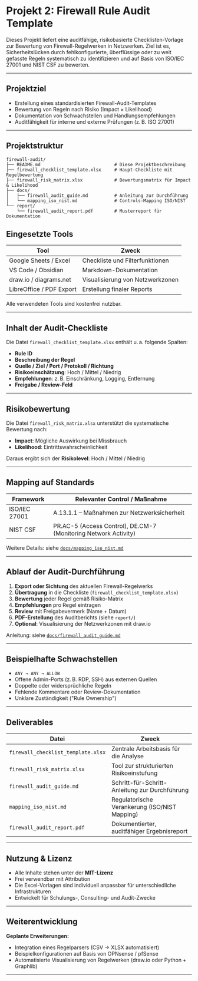 # Projekt 2: Firewall Rule Audit Template

Dieses Projekt liefert eine auditfähige, risikobasierte Checklisten-Vorlage zur Bewertung von Firewall-Regelwerken in Netzwerken. Ziel ist es, Sicherheitslücken durch fehlkonfigurierte, überflüssige oder zu weit gefasste Regeln systematisch zu identifizieren und auf Basis von ISO/IEC 27001 und NIST CSF zu bewerten.

---

## Projektziel

- Erstellung eines standardisierten Firewall-Audit-Templates
- Bewertung von Regeln nach Risiko (Impact × Likelihood)
- Dokumentation von Schwachstellen und Handlungsempfehlungen
- Auditfähigkeit für interne und externe Prüfungen (z. B. ISO 27001)

---

## Projektstruktur

```plaintext
firewall-audit/
├── README.md                            # Diese Projektbeschreibung
├── firewall_checklist_template.xlsx     # Haupt-Checkliste mit Regelbewertung
├── firewall_risk_matrix.xlsx            # Bewertungsmatrix für Impact & Likelihood
├── docs/
│   ├── firewall_audit_guide.md          # Anleitung zur Durchführung
│   └── mapping_iso_nist.md              # Controls-Mapping ISO/NIST
└── report/
    └── firewall_audit_report.pdf        # Musterreport für Dokumentation
```

## Eingesetzte Tools

| Tool                    | Zweck                                      |
|-------------------------|---------------------------------------------|
| Google Sheets / Excel   | Checkliste und Filterfunktionen             |
| VS Code / Obsidian      | Markdown-Dokumentation                      |
| draw.io / diagrams.net  | Visualisierung von Netzwerkzonen            |
| LibreOffice / PDF Export| Erstellung finaler Reports                  |

Alle verwendeten Tools sind kostenfrei nutzbar.

---

## Inhalt der Audit-Checkliste

Die Datei `firewall_checklist_template.xlsx` enthält u. a. folgende Spalten:

- **Rule ID**  
- **Beschreibung der Regel**  
- **Quelle / Ziel / Port / Protokoll / Richtung**  
- **Risikoeinschätzung**: Hoch / Mittel / Niedrig  
- **Empfehlungen**: z. B. Einschränkung, Logging, Entfernung  
- **Freigabe / Review-Feld**

---

## Risikobewertung

Die Datei `firewall_risk_matrix.xlsx` unterstützt die systematische Bewertung nach:

- **Impact**: Mögliche Auswirkung bei Missbrauch  
- **Likelihood**: Eintrittswahrscheinlichkeit  

Daraus ergibt sich der **Risikolevel**: Hoch / Mittel / Niedrig

---

## Mapping auf Standards

| Framework      | Relevanter Control / Maßnahme                             |
|----------------|------------------------------------------------------------|
| ISO/IEC 27001  | A.13.1.1 – Maßnahmen zur Netzwerksicherheit                |
| NIST CSF       | PR.AC-5 (Access Control), DE.CM-7 (Monitoring Network Activity) |

Weitere Details: siehe [`docs/mapping_iso_nist.md`](./docs/mapping_iso_nist.md)

---

## Ablauf der Audit-Durchführung

1. **Export oder Sichtung** des aktuellen Firewall-Regelwerks  
2. **Übertragung** in die Checkliste (`firewall_checklist_template.xlsx`)  
3. **Bewertung** jeder Regel gemäß Risiko-Matrix  
4. **Empfehlungen** pro Regel eintragen  
5. **Review** mit Freigabevermerk (Name + Datum)  
6. **PDF-Erstellung** des Auditberichts (siehe `report/`)  
7. **Optional**: Visualisierung der Netzwerkzonen mit draw.io  

Anleitung: siehe [`docs/firewall_audit_guide.md`](./docs/firewall_audit_guide.md)

---

## Beispielhafte Schwachstellen

- `ANY → ANY → ALLOW`
- Offene Admin-Ports (z. B. RDP, SSH) aus externen Quellen
- Doppelte oder widersprüchliche Regeln
- Fehlende Kommentare oder Review-Dokumentation
- Unklare Zuständigkeit ("Rule Ownership")

---

## Deliverables

| Datei                          | Zweck                                             |
|--------------------------------|----------------------------------------------------|
| `firewall_checklist_template.xlsx` | Zentrale Arbeitsbasis für die Analyse            |
| `firewall_risk_matrix.xlsx`        | Tool zur strukturierten Risikoeinstufung         |
| `firewall_audit_guide.md`         | Schritt-für-Schritt-Anleitung zur Durchführung    |
| `mapping_iso_nist.md`             | Regulatorische Verankerung (ISO/NIST Mapping)     |
| `firewall_audit_report.pdf`       | Dokumentierter, auditfähiger Ergebnisreport       |

---

## Nutzung & Lizenz

- Alle Inhalte stehen unter der **MIT-Lizenz**
- Frei verwendbar mit Attribution
- Die Excel-Vorlagen sind individuell anpassbar für unterschiedliche Infrastrukturen
- Entwickelt für Schulungs-, Consulting- und Audit-Zwecke

---

## Weiterentwicklung

**Geplante Erweiterungen:**

- Integration eines Regelparsers (CSV → XLSX automatisiert)
- Beispielkonfigurationen auf Basis von OPNsense / pfSense
- Automatisierte Visualisierung von Regelwerken (draw.io oder Python + Graphlib)

---

